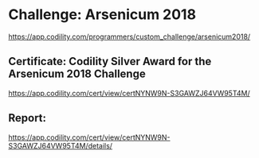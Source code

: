 ﻿# Challenge: Arsenicum 2018
https://app.codility.com/programmers/custom_challenge/arsenicum2018/

## Certificate: Codility Silver Award for the Arsenicum 2018 Challenge
https://app.codility.com/cert/view/certNYNW9N-S3GAWZJ64VW95T4M/

## Report:
https://app.codility.com/cert/view/certNYNW9N-S3GAWZJ64VW95T4M/details/